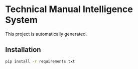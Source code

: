 # Technical Manual Intelligence System

This project is automatically generated.

## Installation

```sh
pip install -r requirements.txt
```

